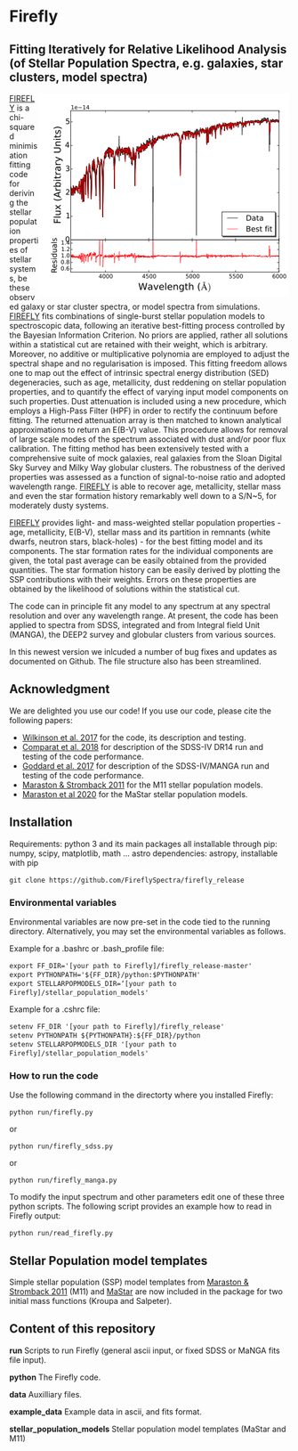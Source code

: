# Firefly
## Fitting Iteratively for Relative Likelihood Analysis (of Stellar Population Spectra, e.g. galaxies, star clusters, model spectra)
<img align="right" src="data/FF-fit-example.png">

[FIREFLY](http://www.icg.port.ac.uk/firefly/) is a chi-squared minimisation fitting code for deriving the stellar population properties of stellar systems, be these observed galaxy or star cluster spectra, or model spectra from simulations. [FIREFLY](http://www.icg.port.ac.uk/firefly/) fits combinations of single-burst stellar population models to spectroscopic data, following an iterative best-fitting process controlled by the Bayesian Information Criterion. No priors are applied, rather all solutions within a statistical cut are retained with their weight, which is arbitrary. Moreover, no additive or multiplicative polynomia are employed to adjust the spectral shape and no regularisation is imposed. This fitting freedom allows one to map out the effect of intrinsic spectral energy distribution (SED) degeneracies, such as age, metallicity, dust reddening on stellar population properties, and to quantify the effect of varying input model components on such properties. Dust attenuation is included using a new procedure, which employs a High-Pass Filter (HPF) in order to rectify the continuum before fitting. The returned attenuation array is then matched to known analytical approximations to return an E(B-V) value. This procedure allows for removal of large scale modes of the spectrum associated with dust and/or poor flux calibration. The fitting method has been extensively tested with a comprehensive suite of mock galaxies, real galaxies from the Sloan Digital Sky Survey and Milky Way globular clusters. The robustness of the derived properties was assessed as a function of signal-to-noise ratio and adopted wavelength range. [FIREFLY](http://www.icg.port.ac.uk/firefly/) is able to recover age, metallicity, stellar mass and even the star formation history remarkably well down to a S/N~5, for moderately dusty systems. 

[FIREFLY](http://www.icg.port.ac.uk/firefly/) provides light- and mass-weighted stellar population properties - age, metallicity, E(B-V), stellar mass and its partition in remnants (white dwarfs, neutron stars, black-holes) - for the best fitting model and its components. The star formation rates for the individual components are given, the total past average can be easily obtained from the provided quantities. The star formation history can be easily derived by plotting the SSP contributions with their weights. Errors on these properties are obtained by the likelihood of solutions within the statistical cut. 

The code can in principle fit any model to any spectrum at any spectral resolution and over any wavelength range. At present, the code has been applied to spectra from SDSS, integrated and from Integral field Unit (MANGA), the DEEP2 survey and globular clusters from various sources.

In this newest version we inlcuded a number of bug fixes and updates as documented on Github. The file structure also has been streamlined.

## Acknowledgment

We are delighted you use our code! If you use our code, please cite the following papers:

* [Wilkinson et al. 2017](http://adsabs.harvard.edu/abs/2017MNRAS.472.4297W) for the code, its description and testing.
* [Comparat et al. 2018](https://arxiv.org/abs/1711.06575) for description of the SDSS-IV DR14 run and testing of the code performance.
* [Goddard et al. 2017](https://ui.adsabs.harvard.edu/abs/2017MNRAS.466.4731G) for description of the SDSS-IV/MANGA run and testing of the code performance.
* [Maraston & Stromback 2011](http://adsabs.harvard.edu/abs/2011MNRAS.418.2785M) for the M11 stellar population models.
* [Maraston et al 2020](https://ui.adsabs.harvard.edu/abs/2020MNRAS.tmp.1662M) for the MaStar stellar population models.


## Installation

Requirements: python 3 and its main packages all installable through pip: numpy, scipy, matplotlib, math ...
astro dependencies: astropy, installable with pip

```
git clone https://github.com/FireflySpectra/firefly_release
```

### Environmental variables
Environmental variables are now pre-set in the code tied to the running directory. Alternatively, you may set the environmental variables as follows.

Example for a .bashrc or .bash_profile file:
```
export FF_DIR='[your path to Firefly]/firefly_release-master'
export PYTHONPATH='${FF_DIR}/python:$PYTHONPATH'
export STELLARPOPMODELS_DIR=‘[your path to Firefly]/stellar_population_models'
```

Example for a .cshrc file:
```
setenv FF_DIR '[your path to Firefly]/firefly_release'
setenv PYTHONPATH ${PYTHONPATH}:${FF_DIR}/python
setenv STELLARPOPMODELS_DIR '[your path to Firefly]/stellar_population_models'
```

### How to run the code
Use the following command in the directorty where you installed Firefly:
```
python run/firefly.py
```
or
```
python run/firefly_sdss.py
```
or
```
python run/firefly_manga.py
```
To modify the input spectrum and other parameters edit one of these three python scripts. The following script provides an example how to read in Firefly output:
```
python run/read_firefly.py
```

## Stellar Population model templates 

Simple stellar population (SSP) model templates from [Maraston & Stromback 2011](http://adsabs.harvard.edu/abs/2011MNRAS.418.2785M) (M11) and [MaStar](http://www.icg.port.ac.uk/mastar/) are now included in the package for two initial mass functions (Kroupa and Salpeter).

## Content of this repository

**run** Scripts to run Firefly (general ascii input, or fixed SDSS or MaNGA fits file input).

**python** The Firefly code.

**data** Auxilliary files.

**example_data** Example data in ascii, and fits format.

**stellar_population_models** Stellar population model templates (MaStar and M11)
